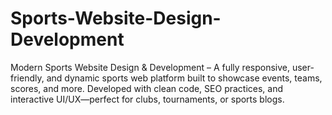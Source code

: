 # Sports-Website-Design-Development
Modern Sports Website Design &amp; Development – A fully responsive, user-friendly, and dynamic sports web platform built to showcase events, teams, scores, and more. Developed with clean code, SEO practices, and interactive UI/UX—perfect for clubs, tournaments, or sports blogs.
